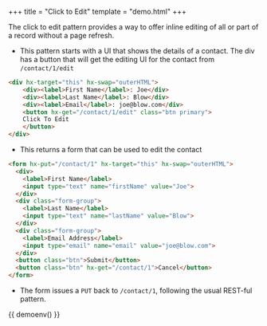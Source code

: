 +++
title = "Click to Edit"
template = "demo.html"
+++

The click to edit pattern provides a way to offer inline editing of all or part of a record without a page refresh.

* This pattern starts with a UI that shows the details of a contact.  The div has a button that will get the editing UI for the contact from `/contact/1/edit`

```html
<div hx-target="this" hx-swap="outerHTML">
    <div><label>First Name</label>: Joe</div>
    <div><label>Last Name</label>: Blow</div>
    <div><label>Email</label>: joe@blow.com</div>
    <button hx-get="/contact/1/edit" class="btn primary">
    Click To Edit
    </button>
</div>
```

* This returns a form that can be used to edit the contact

```html
<form hx-put="/contact/1" hx-target="this" hx-swap="outerHTML">
  <div>
    <label>First Name</label>
    <input type="text" name="firstName" value="Joe">
  </div>
  <div class="form-group">
    <label>Last Name</label>
    <input type="text" name="lastName" value="Blow">
  </div>
  <div class="form-group">
    <label>Email Address</label>
    <input type="email" name="email" value="joe@blow.com">
  </div>
  <button class="btn">Submit</button>
  <button class="btn" hx-get="/contact/1">Cancel</button>
</form>
```

* The form issues a `PUT` back to `/contact/1`, following the usual REST-ful pattern.

{{ demoenv() }}

<script>
    //=========================================================================
    // Fake Server Side Code
    //=========================================================================

    // data
    var contact = {
        "firstName" : "Joe",
        "lastName" : "Blow",
        "email" : "joe@blow.com"
    };

    // routes
    init("/contact/1", function(request){
        return displayTemplate(contact);
    });

    onGet("/contact/1/edit", function(request){
        return formTemplate(contact);
    });

    onPut("/contact/1", function (req, params) {
        contact.firstName = params['firstName'];
        contact.lastName = params['lastName'];
        contact.email = params['email'];
        return displayTemplate(contact);
    });

    // templates
    function formTemplate(contact) {
return `<form hx-put="/contact/1" hx-target="this" hx-swap="outerHTML">
  <div>
    <label for="firstName">First Name</label>
    <input autofocus type="text" id="firstName" name="firstName" value="${contact.firstName}">
  </div>
  <div class="form-group">
    <label for="lastName">Last Name</label>
    <input type="text" id="lastName" name="lastName" value="${contact.lastName}">
  </div>
  <div class="form-group">
    <label for="email">Email Address</label>
    <input type="email" id="email" name="email" value="${contact.email}">
  </div>
  <button class="btn" type="submit">Submit</button>
  <button class="btn" hx-get="/contact/1">Cancel</button>
</form>`
    }

    function displayTemplate(contact) {
        return `<div hx-target="this" hx-swap="outerHTML">
    <div><label>First Name</label>: ${contact.firstName}</div>
    <div><label>Last Name</label>: ${contact.lastName}</div>
    <div><label>Email Address</label>: ${contact.email}</div>
    <button hx-get="/contact/1/edit" class="btn primary">
    Click To Edit
    </button>
</div>`;
    }
</script>
